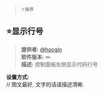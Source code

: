 > :star:`推荐`  

## :star:显示行号  
> **提供者:**  [@hocgin](https://github.com/hocgin)  
> **软件版本:** ∞  
> **描述:** 控制面板左侧显示代码行号  

**设置方式:**  
  // 图文最好, 文字的话请描述清晰.  
